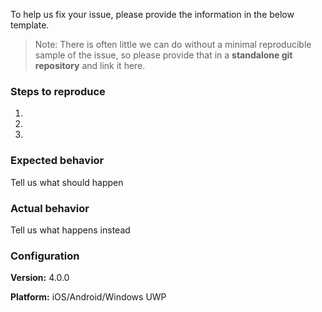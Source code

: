 To help us fix your issue, please provide the information in the below template. 

> Note: There is often little we can do without a minimal reproducible sample of the issue, so please provide that in a **standalone git repository** and link it here.


### Steps to reproduce

1.

2.

3.


### Expected behavior
Tell us what should happen

### Actual behavior
Tell us what happens instead

### Configuration

**Version:** 4.0.0

**Platform:** iOS/Android/Windows UWP
